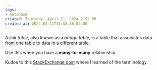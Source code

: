 ```yaml
---
tags: 
- database
created: Thursday, April 11, 2024 2:52 PM
created_at: 2024-04-11T14:52:38-04:00
---
```

A *link table*, also known as a *bridge table*, is a table that associates data from one table to data in a different table.

Use this when you have a **many-to-many** relationship.

Kudos to this [StackExchange post](https://softwareengineering.stackexchange.com/questions/119479/what-advantages-do-we-have-when-creating-a-separate-mapping-table-for-two-relati) where I learned of the terminology.
